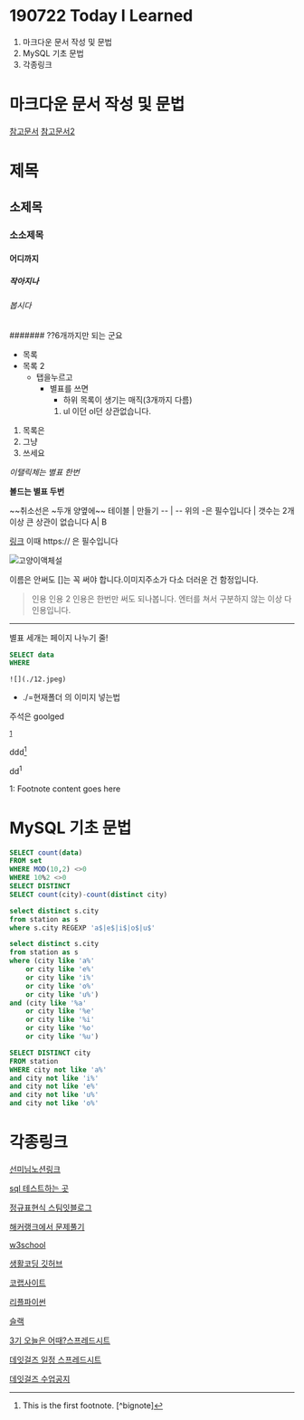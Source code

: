 # 190722 Today I Learned

1. 마크다운 문서 작성 및 문법
2. MySQL 기초 문법
3. 각종링크

<!-- 주석확인후 공개하기-->
# 마크다운 문서 작성 및 문법

[참고문서](https://heropy.blog/2017/09/30/markdown/)
[참고문서2](https://gist.github.com/ihoneymon/652be052a0727ad59601)

# 제목
## 소제목
### 소소제목
#### 어디까지
##### 작아지나
###### 봅시다
####### ??6개까지만 되는 군요


* 목록
* 목록 2
    * 탭을누르고
        * 별표를 쓰면
            * 하위 목록이 생기는 매직(3개까지 다름)
            1. ul 이던 ol던 상관없습니다.

1. 목록은
2. 그냥
3. 쓰세요

*이탤릭체는 별표 한번*

**볼드는 별표 두번**

~~취소선은 ~두개 양옆에~~
테이블 | 만들기
-- | --
위의 -은 필수입니다 | 갯수는 2개이상 큰 상관이 없습니다
A| B

[링크](https://www.naver.com)
이때 https:// 은 필수입니다

![고양이액체설](https://encrypted-tbn0.gstatic.com/images?q=tbn:ANd9GcSi-15RixAD5iVHWPCw3s9z7a0CAY7R_oNotkdEcU4UkZVPXWAKFw)

이름은 안써도 []는 꼭 써야 합니다.이미지주소가 다소 더러운 건 함정입니다.

> 인용
> 인용 2
인용은 한번만 써도 되나봅니다. 엔터를 쳐서 구분하지 않는 이상 다 인용입니다.

***
별표 세개는 페이지 나누기 줄!




```sql
SELECT data
WHERE
```

```
![](./12.jpeg) 
```
* ./=현재폴더 의 이미지 넣는법

주석은 goolged

<!-- 각주 -->

<sup>[1](#myfootnote1)</sup>

ddd[^1]

[^1]: This is the first footnote.
[^bignote]

dd<sup>1</sup>

<a name="myfootnote1">1</a>: Footnote content goes here


# MySQL 기초 문법


```sql
SELECT count(data)
FROM set
WHERE MOD(10,2) <>0
WHERE 10%2 <>0
SELECT DISTINCT
SELECT count(city)-count(distinct city)

```

```sql
select distinct s.city
from station as s
where s.city REGEXP 'a$|e$|i$|o$|u$'

```

```sql
select distinct s.city 
from station as s
where (city like 'a%'
    or city like 'e%'
    or city like 'i%'
    or city like 'o%'
    or city like 'u%')
and (city like '%a'
    or city like '%e'
    or city like '%i'
    or city like '%o'
    or city like '%u')
```

```sql
SELECT DISTINCT city 
FROM station
WHERE city not like 'a%'
and city not like 'i%'
and city not like 'e%'
and city not like 'u%'
and city not like 'o%'
```
# 각종링크
[선미님노션링크](https://www.notion.so/e1267aa9562844f6a5aae758b71f7b45)

[sql 테스트하는 곳](https://www.tutorialrepublic.com)

[정규표현식 스팀잇블로그](https://steemit.com/mysql/@seobangnim/mysql-regexp)

[해커랭크에서 문제풀기](https://www.hackerrank.com)

[w3school](https://www.w3schools.com)

[생활코딩 깃허브](https://opentutorials.org/course/3840)

[코랩사이트](https://colab.research.google.com)

[리플파이썬](https://repl.it/languages/python3)

[슬랙](https://dataitgirls.slack.com)

[3기 오늘은 어때?스프레드시트](https://docs.google.com/spreadsheets/d/1PU1Y_LcR0nGeoZXV7h_S97sq1Yaewo8Vzaezhe0-uq8/edit#gid=0)

[데잇걸즈 일정 스프레드시트](https://docs.google.com/spreadsheets/d/1JrB39AFlrOxcS0lxmnjb0nTDdl4j15jpzPbF8q6ZCgo/edit#gid=274467197)

[데잇걸즈 수업공지](https://docs.google.com/document/d/1gjjiOiMcLagoYy-SBN552mdy3lnxKLMzfr1gTi1upc0/edit#)